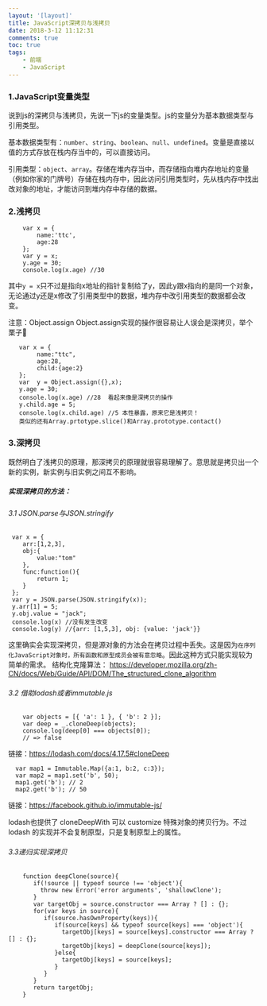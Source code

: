 ```yaml
---
layout: '[layout]'
title: JavaScript深拷贝与浅拷贝
date: 2018-3-12 11:12:31
comments: true
toc: true
tags:
	- 前端
	- JavaScript
---
```

### 1.JavaScript变量类型
说到js的深拷贝与浅拷贝，先说一下js的变量类型。js的变量分为基本数据类型与引用类型。

基本数据类型有：`number`、`string`、`boolean`、`null`、`undefined`。变量是直接以值的方式存放在栈内存当中的，可以直接访问。
<!-- more -->

引用类型：`object`、`array`。存储在堆内存当中，而存储指向堆内存地址的变量（例如你家的门牌号）存储在栈内存中，因此访问引用类型时，先从栈内存中找出改对象的地址，才能访问到堆内存中存储的数据。
### 2.浅拷贝
```
    var x = {
        name:'ttc',
        age:28
    };
    var y = x;
    y.age = 30;
    console.log(x.age) //30
```
其中`y = x`只不过是指向x地址的指针复制给了y，因此y跟x指向的是同一个对象，无论通过y还是x修改了引用类型中的数据，堆内存中改引用类型的数据都会改变。

注意：Object.assign
Object.assign实现的操作很容易让人误会是深拷贝，举个栗子:chestnut:
```
   var x = {
        name:"ttc",
        age:28,
        child:{age:2}
   };
   var  y = Object.assign({},x);
   y.age = 30;
   console.log(x.age) //28  看起来像是深拷贝的操作
   y.child.age = 5;
   console.log(x.child.age) //5 本性暴露，原来它是浅拷贝！
   类似的还有Array.prtotype.slice()和Array.prototype.contact()
```
### 3.深拷贝
既然明白了浅拷贝的原理，那深拷贝的原理就很容易理解了。意思就是拷贝出一个新的实例，新实例与旧实例之间互不影响。
##### 实现深拷贝的方法：
###### 3.1 JSON.parse与JSON.stringify
```
 var x = {
    arr:[1,2,3],
    obj:{
        value:"tom"
    },
    func:function(){
        return 1;
    }
 };
 var y = JSON.parse(JSON.stringify(x));
 y.arr[1] = 5;
 y.obj.value = "jack";
 console.log(x) //没有发生改变
 console.log(y) //{arr: [1,5,3], obj: {value: 'jack'}}
```
这里确实会实现深拷贝，但是源对象的方法会在拷贝过程中丢失。这是因为`在序列化JavaScript对象时，所有函数和原型成员会被有意忽略`。因此这种方式只能实现较为简单的需求。
结构化克隆算法：
https://developer.mozilla.org/zh-CN/docs/Web/Guide/API/DOM/The_structured_clone_algorithm
###### 3.2 借助lodash或者immutable.js
```
    var objects = [{ 'a': 1 }, { 'b': 2 }];
    var deep = _.cloneDeep(objects);
    console.log(deep[0] === objects[0]);
    // => false
```
链接：https://lodash.com/docs/4.17.5#cloneDeep
```
  var map1 = Immutable.Map({a:1, b:2, c:3});
  var map2 = map1.set('b', 50);
  map1.get('b'); // 2
  map2.get('b'); // 50
```
链接：https://facebook.github.io/immutable-js/

lodash也提供了 cloneDeepWith 可以 customize 特殊对象的拷贝行为。不过 lodash 的实现并不会复制原型，只是复制原型上的属性。
###### 3.3递归实现深拷贝
```
    function deepClone(source){
       if(!source || typeof source !== 'object'){
         throw new Error('error arguments', 'shallowClone');
       }
       var targetObj = source.constructor === Array ? [] : {};
       for(var keys in source){
          if(source.hasOwnProperty(keys)){
             if(source[keys] && typeof source[keys] === 'object'){
               targetObj[keys] = source[keys].constructor === Array ? [] : {};
               targetObj[keys] = deepClone(source[keys]);
             }else{
               targetObj[keys] = source[keys];
             }
          }
       }
       return targetObj;
    }
```
